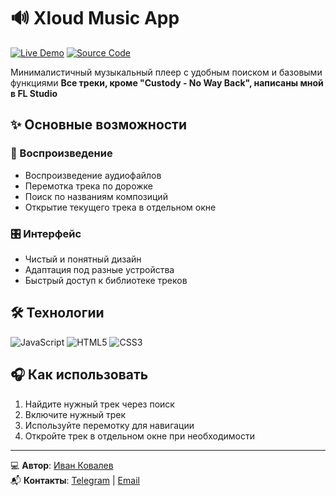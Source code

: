 # 🔊 Xloud Music App

[![Live Demo](https://img.shields.io/badge/-ДЕМО-1DB954?style=for-the-badge&logo=spotify&logoColor=white)](https://ivkovalevv.github.io/xloudmusicapp/)
[![Source Code](https://img.shields.io/badge/-КОД-181717?style=for-the-badge&logo=github&logoColor=white)](https://github.com/ivkovalevv/xloudmusicapp)

Минималистичный музыкальный плеер с удобным поиском и базовыми функциями
**Все треки, кроме "Custody - No Way Back", написаны мной в FL Studio**

## ✨ Основные возможности

### 🎵 Воспроизведение
- Воспроизведение аудиофайлов
- Перемотка трека по дорожке
- Поиск по названиям композиций
- Открытие текущего трека в отдельном окне

### 🎛 Интерфейс
- Чистый и понятный дизайн
- Адаптация под разные устройства
- Быстрый доступ к библиотеке треков

## 🛠 Технологии

![JavaScript](https://img.shields.io/badge/-JavaScript-F7DF1E?style=for-the-badge&logo=javascript&logoColor=black)
![HTML5](https://img.shields.io/badge/-HTML5-E34F26?style=for-the-badge&logo=html5&logoColor=white)
![CSS3](https://img.shields.io/badge/-CSS3-1572B6?style=for-the-badge&logo=css3&logoColor=white)

## 🎧 Как использовать

1. Найдите нужный трек через поиск
2. Включите нужный трек
3. Используйте перемотку для навигации
4. Откройте трек в отдельном окне при необходимости

---

💻 **Автор**: [Иван Ковалев](https://kovalev-site.ru)  
📬 **Контакты**: [Telegram](https://t.me/x_kovalev) | [Email](mailto:ivkovalevv@gmail.ru)
